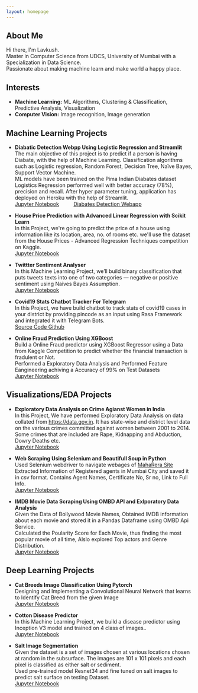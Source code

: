 ```yaml
---
layout: homepage
---
```


## About Me

Hi there, I'm Lavkush.
<br>
Master in Computer Science from UDCS, University of Mumbai with a Specialization in Data Science.
<br>
Passionate about making machine learn and make world a happy place.

## Interests

- **Machine Learning:** ML Algorithms, Clustering & Classification, Predictive Analysis, Visualization
- **Computer Vision:** Image recognition, Image generation


## Machine Learning Projects

- **Diabatic Detection Webpp Using Logistic Regression and Streamlit** 
<br>The main objective of this project is to predict if a person is having Diabate, with the help of Machine Learning. Classification algorithms such as Logistic regression, Random Forest, Decision Tree, Naïve Bayes, Support Vector Machine.
<br>ML models have been trained on the Pima Indian Diabates dataset
<br>Logistics Regression performed well with better accuracy (78%), precision and recall. After hyper parameter tuning, application has deployed on Heroku with the help of Streamlit.
<br>[Jupyter Notebook](https://github.com/llavkush/Diabatic-Detection/blob/Master/Diabates_Prediction_.ipynb)&nbsp;&nbsp;&nbsp;&nbsp;&nbsp;&nbsp;&nbsp;&nbsp;&nbsp;&nbsp;[Diabates Detection Webapp](https://diabates-detection.herokuapp.com/)  

- **House Price Prediction with Advanced Linear Regression with Scikit Learn** 
<br>In this Project, we're going to predict the price of a house using information like its location, area, no. of rooms etc. we'll use the dataset from the House Prices - Advanced Regression Techniques competition on Kaggle.
<br>[Jupyter Notebook](htttps://github.com/llavkush/HelloWorld/blob/master/House_Price_Prediction_with_advanced_Linear_Regression.ipynb)

- **Twittter Sentiment Analyser** 
<br>In this Machine Learning Project, we’ll build binary classification that puts tweets texts into one of two categories — negative or positive sentiment using Naives Bayes Assumption.
<br>[Jupyter Notebook](https://github.com/llavkush/HelloWorld/blob/master/Twitter_Sentiment_Analyzer%20(1).ipynb)

- **Covid19 Stats Chatbot Tracker For Telegram** 
<br>In this Project, we have build chatbot to track stats of covid19 cases in your district by providing pincode as an input using Rasa Framework and integrated it with Telegram Bots. 
<br>[Source Code Github](https://github.com/llavkush/Data-Science/tree/Master/Rasa%20Chatbot)

- **Online Fraud Prediction Using XGBoost** 
<br>Build a Online Fraud predictor using XGBoost Regressor using a Data from Kaggle Competition to predict whether the financial transaction is fradulent or Not.
<br>Performed a Exploratory Data Analysis and Performed Feature Eangineering achiving a Accuracy of 99% on Test Datasets 
<br>[Jupyter Notebook](https://github.com/llavkush/HelloWorld/blob/master/Online_Fraud_Prediction_Using_XGBoost_.ipynb)


## Visualizations/EDA Projects
- **Exploratory Data Analysis on Crime Agianst Women in India** 
<br>In this Project, We have performed Exploratory Data Analysis on data collated from https://data.gov.in. It has state-wise and district level data on the various crimes committed against women between 2001 to 2014. Some crimes that are included are Rape, Kidnapping and Abduction, Dowry Deaths etc. 
<br>[Jupyter Notebook](https://github.com/llavkush/HelloWorld/blob/master/Exploratory_Data_Analysis_on_Crime_Agianst_Women_in_India.ipynb)

- **Web Scraping Using Selenium and Beautifull Soup in Python** 
<br>Used Selenium webdriver to navigate webages of [MahaRera Site](https://maharerait.mahaonline.gov.in/)
<br>Extracted Information of Registered agents in Mumbai City and saved it in csv format. Contains Agent Names, Certificate No, Sr no, Link to Full Info.
<br>[Jupyter Notebook](https://github.com/llavkush/HelloWorld/blob/master/Maharera_Web_Scraing.ipynb)

- **IMDB Movie Data Scraping Using OMBD API and Exlporatory Data Analysis** 
<br>Given the Data of Bollywood Movie Names, Obtained IMDB information about each movie and stored it in a Pandas Dataframe using OMBD Api Service.
<br>Calculated the Poularity Score for Each Movie, thus finding the most popular movie of all time, Alslo explored Top actors and Genre Distribution.
<br>[Jupyter Notebook](https://github.com/llavkush/HelloWorld/blob/master/IMDB_Analysis%20(1).ipynb)


## Deep Learning Projects
- **Cat Breeds Image Classification Using Pytorch** 
<br>Designing and Implementing a Convolutional Neural Network that learns to Identify Cat Breed from the given Image
<br>[Jupyter Notebook](https://github.com/llavkush/HelloWorld/blob/master/Cat_breed_image_classificationmodel.ipynb)

- **Cotton Disease Predictor** 
<br>In this Machine Learning Project, we build a disease predictor using Inception V3 model and trained on 4 class of images..
<br>[Jupyter Notebook](https://github.com/llavkush/HelloWorld/blob/master/Cotton_Disease_Prediction.ipynb)

- **Salt Image Segmentation** 
<br>Given the dataset is a set of images chosen at various locations chosen at random in the subsurface. The images are 101 x 101 pixels and each pixel is classified as either salt or sediment.
<br>Used pre-trained model Resnet34 and fine tuned on salt images to predict salt surface on testing Dataset.
<br>[Jupyter Notebook](https://github.com/llavkush/HelloWorld/blob/master/Salt_Image_Segmentation.ipynb)


